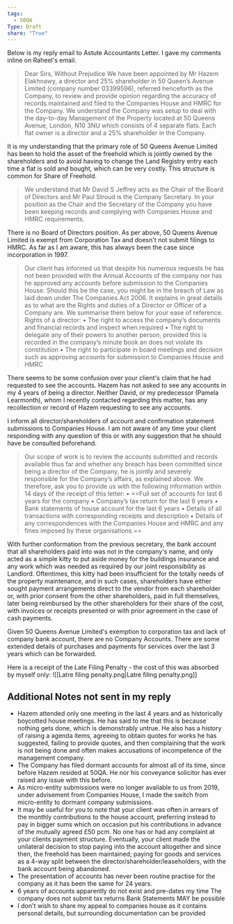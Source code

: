 ```yaml
---
tags:
  - 50QA
Type: Draft
share: "True"
---
```

Below is my reply email to Astute Accountants Letter. I gave my comments inline on Raheel's email.

> Dear Sirs,
> Without Prejudice
> We have been appointed by Mr Hazem Elakhnawy, a director and 25% shareholder in 50 Queen’s Avenue Limited (company number 03399596), referred henceforth as the Company, to review and provide opinion regarding the accuracy of records maintained and filed to the Companies House and HMRC for the Company. 
> We understand the Company was setup to deal with the day-to-day Management of the Property located at 50 Queens Avenue, London, N10 3NU which consists of 4 separate flats. Each flat owner is a director and a 25% shareholder in the Company.

It is my understanding that the primary role of 50 Queens Avenue Limited has been to hold the asset of the freehold which is jointly owned by the shareholders and to avoid having to change the Land Registry entry each time a flat is sold and bought, which can be very costly. This structure is common for Share of Freehold.

> We understand that Mr David S Jeffrey acts as the Chair of the Board of Directors and Mr Paul Stroud is the Company Secretary. In your position as the Chair and the Secretary of the Company you have been keeping records and complying with Companies House and HMRC requirements.

There is no Board of Directors position. As per above, 50 Queens Avenue Limited is exempt from Corporation Tax and doesn't not submit filings to HMRC. As far as I am aware, this has always been the case since incorporation in 1997.

> Our client has informed us that despite his numerous requests he has not been provided with the Annual Accounts of the company nor has he approved any accounts before submission to the Companies House. Should this be the case, you might be in the breach of Law as laid down under The Companies Act 2006. It explains in great details as to what are the Rights and duties of a Director or Officer of a Company are. We summarise them below for your ease of reference. 
> Rights of a director:
> • The right to access the company’s documents and financial records and inspect when required
> • The right to delegate any of their powers to another person, provided this is recorded in the company’s minute book an does not violate its constitution
> • The right to participate in board meetings and decision such as approving accounts for submission to Companies House and HMRC

There seems to be some confusion over your client's claim that he had requested to see the accounts. Hazem has not asked to see any accounts in my 4 years of being a director.  Neither David, or my predecessor (Pamela Learmonth), whom I recently contacted regarding this matter, has any recollection or record of Hazem requesting to see any accounts.

I inform all director/shareholders of account and confirmation statement submissions to Companies House. I am not aware of any time your client responding with any question of this or with any suggestion that he should have be consulted beforehand. 


> Our scope of work is to review the accounts submitted and records available thus far and whether any breach has been committed since being a director of the Company, he is jointly and severely responsible for the Company’s affairs, as explained above. We therefore, ask you to provide us with the following information within 14 days of the receipt of this letter:
> • ==Full set of accounts for last 6 years for the company
> • Company’s tax return for the last 6 years
> • Bank statements of house account for the last 6 years
> • Details of all transactions with corresponding receipts and description
> • Details of any correspondences with the Companies House and HMRC and any fines imposed by these organisations.==

With further conformation from the previous secretary, the bank account that all shareholders paid into was not in the company's name, and only acted as a simple kitty to put aside money for the buildings insurance and any work which was needed as required by our joint responsibility as Landlord. Oftentimes, this kitty had been insufficient for the totally needs of the property maintenance, and in such cases, shareholders have either sought payment arrangements direct to the vendor from each shareholder or, with prior consent from the other shareholders, paid in full themselves, later being reimbursed by the other shareholders for their share of the cost, with invoices or receipts presented or with prior agreement in the case of cash payments. 

Given 50 Queens Avenue Limited's exemption to corporation tax and lack of company bank account, there are no Company Accounts. There are some extended details of purchases and payments for services over the last 3 years which can be forwarded. 

Here is a receipt of the Late Filing Penalty - the cost of this was absorbed by myself only:
![[Latre filing penalty.png|Latre filing penalty.png]]
## Additional Notes not sent in my reply

- Hazem attended only one meeting in the last 4 years and as historically boycotted house meetings. He has said to me that this is because nothing gets done, which is demonstrably untrue. He also has a history of raising a agenda items, agreeing to obtain quotes for works he has suggested, failing to provide quotes, and then complaining that the work is not being done and often makes accusations of incompetence of the management company.
- The Company has filed dormant accounts for almost all of its time, since before Hazem resided at 50QA. He nor his conveyance solicitor has ever raised any issue with this before.
- As micro-entity submissions were no longer available to us from 2019, under advisement from Companies House, I made the switch from micro-entity to dormant company submissions. 
- It may be useful for you to note that your client was often in arrears of the monthly contributions to the house account, preferring instead to pay in bigger sums which on occasion put his contributions in advance of the mutually agreed £50 pcm. No one has or had any complaint at your clients payment structure. Eventually, your client made the unilateral decision to stop paying into the account altogether and since then, the freehold has been maintained; paying for goods and services as a 4-way split between the director/shareholder/leaseholders, with the bank account being abandoned.
- The presentation of accounts has never been routine practise for the company as it has been the same for 24 years.
- 6 years of accounts apparently do not exist and pre-dates my time The company does not submit tax returns Bank Statements MAY be possible
- I don't wish to share my appeal to companies house as it contains personal details, but surrounding documentation can be provided
